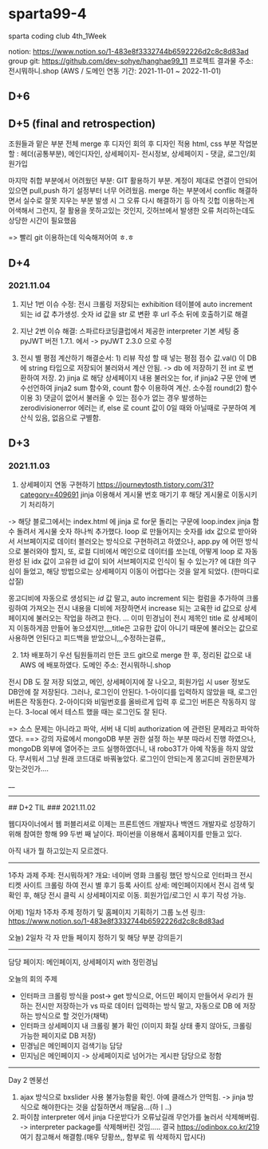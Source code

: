 # sparta99-4
sparta coding club 4th_1Week

notion: https://www.notion.so/1-483e8f3332744b6592226d2c8c8d83ad
group git: https://github.com/dev-sohye/hanghae99_11
프로젝트 결과물 주소: 전시뭐하니.shop (AWS / 도메인 연동 기간: 2021-11-01 ~ 2022-11-01)

## D+6 


## D+5 (final and retrospection)

조원들과 맡은 부분 전체 merge 후 디자인 회의 후 디자인 적용
html, css 부분 작업분할 : 헤더(공통부분), 메인디자인, 상세페이지- 전시정보, 상세페이지 - 댓글, 로그인/회원가입

마지막 취합 부분에서 어려웠던 부분: GIT 활용하기 부분. 계정이 제대로 연결이 안되어있으면 pull,push 하기 설정부터 너무 어려웠음. merge 하는 부분에서 conflic 해결하면서 
실수로 잘못 지우는 부분 발생 시 그 오류 다시 해결하기 등 아직 깃헙 이용하는게 어색해서 그런지, 잘 활용을 못하고있는 것인지, 깃허브에서 발생한 오류 처리하는데도 상당한 시간이 필요했음

=> 빨리 git 이용하는데 익숙해져어여 ㅎ.ㅎ


## D+4
### 2021.11.04

1) 지난 1번 이슈 수정: 전시 크롤링 저장되는 exhibition 테이블에 auto increment 되는 id 값 추가생성. 숫자 id 값을 str 로 변환 후 url 주소 뒤에 호출하기로 해결
2) 지난 2번 이슈 해결: 스파르타코딩클럽에서 제공한 interpreter 기본 세팅 중 pyJWT 버전 1.7.1. 에서 -> pyJWT 2.3.0 으로 수정

3) 전시 별 평점 계산하기
    해결순서: 1) 리뷰 작성 할 때 넣는 평점 점수 값.val() 이 DB 에 string 타입으로 저장되어 불러와서 계산 안됨. -> db 에 저장하기 전 int 로 변환하여 저장.
              2) jinja 로 해당 상세페이지 내용 불러오는 for, if  jinja2 구문 안에 변수선언하여 jinja2 sum 함수와, count 함수 이용하여 계산. 소수점 round(2) 함수 이용
              3) 댓글이 없어서 불러올 수 있는 점수가 없는 경우 발생하는 zerodivisionerror 에러는 if, else 로 count 값이 0일 때와 아닐때로 구분하여 계산식 있음, 없음으로 구별함.


## D+3 
### 2021.11.03

1) 상세페이지 연동 구현하기
https://journeytosth.tistory.com/31?category=409691
jinja 이용해서 게시물 번호 매기기 후 해당 게시물로 이동시키기 처리하기

-> 해당 블로그에서는 index.html 에 jinja 로 for문 돌리는 구문에 loop.index jinja 함수 돌려서 게시물 숫자 하나씩 추가했다.
loop 로 만들어지는 숫자를 idx 값으로 받아와서 서브페이지로 데이터 블러오는 방식으로 구현하려고 하였으나, app.py 에 어떤 방식으로 불러와야 할지, 
또, 로컬 디비에서 메인으로 데이터를 쏘는데, 어떻게 loop 로 자동완성 된 idx 값이 고유한 id 값이 되어 서브페이지로 인식이 될 수 있는가? 에 대한 의구심이 들었고, 해당 방법으로는 상세페이지 이동이 어렵다는 것을 알게 되었다. (한마디로 삽질)

몽고디비에 자동으로 생성되는 _id_ 값 말고, auto increment 되는 컬럼을 추가하여 크롤링하여 가져오는 전시 내용을 디비에 저장하면서 increase 되는 고육한 id 값으로 
상세페이지에 불러오는 작업을 하려고 한다. 
... 이미 민경님이 전시 제목인 title 로 상세페이지 이동하게끔 만들어 놓으셨지만,,,,title은 고유한 값이 아니기 때문에 불러오는 값으로 사용하면 안된다고 피드백을 받았으니,,,수정하는걸류,,

2) 1차 배포하기
우선 팀원들끼리 만든 코드 git으로 merge 한 후, 정리된 값으로 내 AWS 에 배포하였다.
도메인 주소: 전시뭐하니.shop

전시 DB 도 잘 저장 되었고, 메인, 상세페이지에 잘 나오고, 회원가입 시 user 정보도 DB안에 잘 저장된다.
그러나, 로그인이 안된다. 
1-아이디를 입력하지 않았을 때, 로그인 버튼은 작동한다. 
2-아이디와 비밀번호를 올바르게 입력 후 로그인 버튼은 작동하지 않는다.
3-local 에서 테스트 했을 때는 로그인도 잘 된다.

=> 소스 문제는 아니라고 파악, 서버 내 디비 authorization 에 관련된 문제라고 파악하였다. 
==> 강의 자료에서 mongoDB 부분 권한 설정 하는 부분 따라서 진행 하였으나, mongoDB 외부에 열어주는 코드 실행하였더니, 내 robo3T가 아예 작동을 하지 않았다. 
무서워서 그냥 원래 코드대로 바꿔놓았다.
로그인이 안되는게 몽고디비 권한문제가 맞는것인가....

__

<hr>
## D+2 TIL
### 2021.11.02

웹디자이너에서 웹 퍼블리셔로 이제는 프론트엔드 개발자나 백엔드 개발자로 성장하기 위해 참여한 항해 99 두번 째 날이다.
파이썬을 이용해서 홈페이지를 만들고 있다.

아직 내가 뭘 하고있는지 모르겠다.

<hr>

1주차 과제 주제: 전시뭐하게?
개요: 네이버 영화 크롤링 했던 방식으로 인터파크 전시 티켓 사이트 크롤링 하여 전시 별 후기 등록 사이트
상세: 메인페이지에서 전시 검색 및 확인 후, 해당 전시 클릭 시 상세페이지로 이동. 회원가입/로그인 시 후기 작성 가능.


어제) 1일차 
1주차 주제 정하기 및 홈페이지 기획하기
그룹 노션 링크: https://www.notion.so/1-483e8f3332744b6592226d2c8c8d83ad

오늘) 2일차
각 자 만들 페이지 정하기 및 해당 부분 강의듣기

<hr>
담당 페이지: 메인페이지, 상세페이지 with 정민경님

오늘의 회의 주제
* 인터파크 크롤링 방식을 post-> get 방식으로, 어드민 페이지 만들어서 우리가 원하는 전시만 저장하는가 
vs 따로 데이터 입력하는 방식 말고, 자동으로 DB 에 저장하는 방식으로 할 것인가(채택)
* 인터파크 상세페이지 내 크롤링 불가 확인 (이미지 화질 상태 좋지 않아도, 크롤링 가능한 페이지로 DB 저장)
* 민경님은 메인페이지 검색기능 담당
* 민지님은 메인페이지 -> 상세페이지로 넘어가는 게시판 담당으로 정함

<hr>
Day 2 멘붕선

1. ajax 방식으로 bxslider 사용 불가능함을 확인. 아예 클래스가 안먹힘. -> jinja 방식으로 해야한다는 것을 삽질하면서 깨달음...(하ㅣ..)
2. 파이참 interpreter 에서 jinja 다운받다가 오류났길래 무언가를 눌러서 삭제해버림. -> interpreter package를 삭제해버린 것임..... 
결국 https://odinbox.co.kr/219 여기 참고해서 해결함.(매우 당황쓰,, 함부로 뭐 삭제하지 맙시다)

